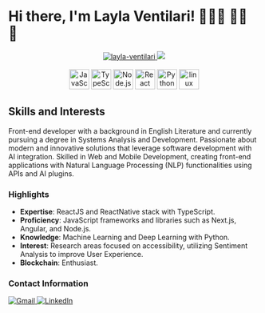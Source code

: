 # Hi there, I'm Layla Ventilari! 👩🏻‍💻 💅🧠 💬  


<div align="center">
  <a href="https://github.com/layla-ventilari">
    <img src="https://github-readme-stats.vercel.app/api?username=layla-ventilari&show_icons=true&theme=aura" alt="layla-ventilari" />
  </a>
  <a href="https://github.com/layla-ventilari">
    <img src="https://github-readme-stats.vercel.app/api/top-langs/?username=layla-ventilari&layout=compact&langs_count=7&theme=aura" />
  </a>
  <br />
  <br />
  <img alt="JavaScript" width="40px" src="https://raw.githubusercontent.com/jakeliny/jakeliny/master/images/javascript.png" />
  <img alt="TypeScript" width="40px" src="https://raw.githubusercontent.com/jakeliny/jakeliny/master/images/typescript.png" />
  <img alt="Node.js" width="40px" src="https://raw.githubusercontent.com/jakeliny/jakeliny/master/images/nodejs.png" />
  <img alt="React" width="40px" src="https://raw.githubusercontent.com/jakeliny/jakeliny/master/images/react.png" />
  <img alt="Python" width="40px" src="https://raw.githubusercontent.com/jakeliny/jakeliny/master/images/python.png" />
  <img alt="linux" width="40px" src="https://raw.githubusercontent.com/jakeliny/jakeliny/master/images/linux.png" />
</div>



## Skills and Interests

Front-end developer with a background in English Literature and currently pursuing a degree in Systems Analysis and Development. Passionate about modern and innovative solutions that leverage software development with AI integration. Skilled in Web and Mobile Development, creating front-end applications with Natural Language Processing (NLP) functionalities using APIs and AI plugins. 

### Highlights

- **Expertise**: ReactJS and ReactNative stack with TypeScript.
- **Proficiency**: JavaScript frameworks and libraries such as Next.js, Angular, and Node.js.
- **Knowledge**: Machine Learning and Deep Learning with Python.
- **Interest**: Research areas focused on accessibility, utilizing Sentiment Analysis to improve User Experience.
- **Blockchain**: Enthusiast.

### Contact Information 

<a href="mailto:ventilarilayla@gmail.com"><img src="https://img.shields.io/badge/Gmail-D14836?style=for-the-badge&logo=gmail&logoColor=white" alt="Gmail">
 <a href="https://www.linkedin.com/in/layla-ventilari-135574145/" target="_blank"><img src="https://img.shields.io/badge/LinkedIn-0077B5?style=for-the-badge&logo=linkedin&logoColor=white" alt="LinkedIn"></a>
</a>




                                                                                                                                                                

